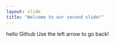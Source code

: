 ```yaml
---
layout: slide
title: "Welcome to our second slide!"
---
```

hello Github
Use the left arrow to go back!

